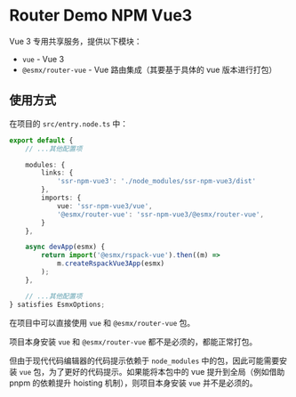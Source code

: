# Router Demo NPM Vue3

Vue 3 专用共享服务，提供以下模块：

- `vue` - Vue 3
- `@esmx/router-vue` - Vue 路由集成（其要基于具体的 vue 版本进行打包）

## 使用方式

在项目的 `src/entry.node.ts` 中：

```typescript
export default {
    // ...其他配置项

    modules: {
        links: {
            'ssr-npm-vue3': './node_modules/ssr-npm-vue3/dist'
        },
        imports: {
            vue: 'ssr-npm-vue3/vue',
            '@esmx/router-vue': 'ssr-npm-vue3/@esmx/router-vue',
        }
    },

    async devApp(esmx) {
        return import('@esmx/rspack-vue').then((m) =>
            m.createRspackVue3App(esmx)
        );
    },

    // ...其他配置项
} satisfies EsmxOptions;
```

在项目中可以直接使用 `vue` 和 `@esmx/router-vue` 包。

项目本身安装 `vue` 和 `@esmx/router-vue` 都不是必须的，都能正常打包。

但由于现代代码编辑器的代码提示依赖于 `node_modules` 中的包，因此可能需要安装 `vue` 包，为了更好的代码提示。如果能将本包中的 vue 提升到全局（例如借助 pnpm 的依赖提升 hoisting 机制），则项目本身安装 `vue` 并不是必须的。
